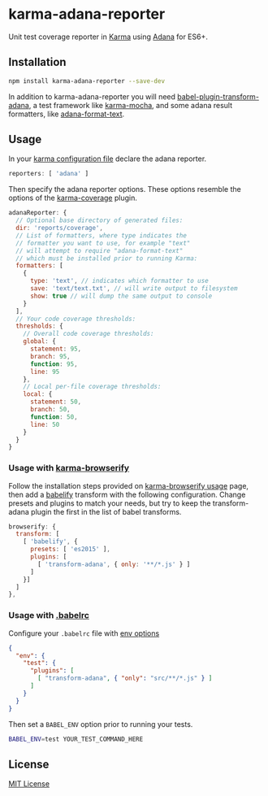 # karma-adana-reporter

Unit test coverage reporter in [Karma](https://github.com/karma-runner/karma) using [Adana](https://github.com/adana-coverage/babel-plugin-transform-adana) for ES6+.

## Installation

```bash
npm install karma-adana-reporter --save-dev
```

In addition to karma-adana-reporter you will need [babel-plugin-transform-adana](https://github.com/adana-coverage/babel-plugin-transform-adana), a test framework like [karma-mocha](https://github.com/karma-runner/karma-mocha), and some adana result formatters, like [adana-format-text](https://github.com/olegskl/adana-format-text).

## Usage

In your [karma configuration file](https://karma-runner.github.io/0.13/config/configuration-file.html) declare the adana reporter.

```js
reporters: [ 'adana' ]
```

Then specify the adana reporter options. These options resemble the options of the [karma-coverage](https://github.com/karma-runner/karma-coverage) plugin.

```js
adanaReporter: {
  // Optional base directory of generated files:
  dir: 'reports/coverage',
  // List of formatters, where type indicates the
  // formatter you want to use, for example "text"
  // will attempt to require "adana-format-text"
  // which must be installed prior to running Karma:
  formatters: [
    {
      type: 'text', // indicates which formatter to use
      save: 'text/text.txt', // will write output to filesystem
      show: true // will dump the same output to console
    }
  ],
  // Your code coverage thresholds:
  thresholds: {
    // Overall code coverage thresholds:
    global: {
      statement: 95,
      branch: 95,
      function: 95,
      line: 95
    },
    // Local per-file coverage thresholds:
    local: {
      statement: 50,
      branch: 50,
      function: 50,
      line: 50
    }
  }
}
```

### Usage with [karma-browserify](https://github.com/nikku/karma-browserify)

Follow the installation steps provided on [karma-browserify usage](https://github.com/nikku/karma-browserify#usage) page, then add a [babelify](https://github.com/babel/babelify) transform with the following configuration. Change presets and plugins to match your needs, but try to keep the transform-adana plugin the first in the list of babel transforms.

```js
browserify: {
  transform: [
    [ 'babelify', {
      presets: [ 'es2015' ],
      plugins: [
        [ 'transform-adana', { only: '**/*.js' } ]
      ]
    }]
  ]
},
```

### Usage with [.babelrc](https://babeljs.io/docs/usage/babelrc/)

Configure your `.babelrc` file with [env options](https://babeljs.io/docs/usage/babelrc/#env-option)

```json
{
  "env": {
    "test": {
      "plugins": [
        [ "transform-adana", { "only": "src/**/*.js" } ]
      ]
    }
  }
}
```

Then set a `BABEL_ENV` option prior to running your tests.

```bash
BABEL_ENV=test YOUR_TEST_COMMAND_HERE
```

## License

[MIT License](http://opensource.org/licenses/MIT)
